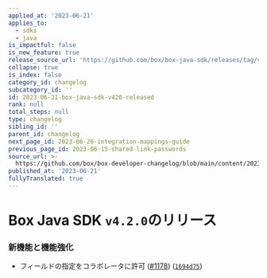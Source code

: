 ```yaml
---
applied_at: '2023-06-21'
applies_to:
  - sdks
  - java
is_impactful: false
is_new_feature: true
release_source_url: 'https://github.com/box/box-java-sdk/releases/tag/v4.2.0'
collapse: true
is_index: false
category_id: changelog
subcategory_id: ''
id: 2023-06-21-box-java-sdk-v420-released
rank: null
total_steps: null
type: changelog
sibling_id: ''
parent_id: changelog
next_page_id: 2023-06-26-integration-mappings-guide
previous_page_id: 2023-06-15-shared-link-passwords
source_url: >-
  https://github.com/box/box-developer-changelog/blob/main/content/2023/06-21-box-java-sdk-v420-released.md
published_at: '2023-06-21'
fullyTranslated: true
---
```

# Box Java SDK `v4.2.0`のリリース

### 新機能と機能強化

* フィールドの指定をコラボレータに許可 ([#1178][1]) ([`1694d75`][2])

[1]: https://github.com/box/box-java-sdk/issues/1178

[2]: https://github.com/box/box-java-sdk/commit/1694d75fff0fbddb938426ef03ba24f360a344aa
